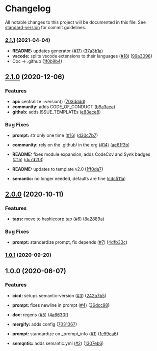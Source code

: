 # Changelog

All notable changes to this project will be documented in this file. See [standard-version](https://github.com/conventional-changelog/standard-version) for commit guidelines.

### [2.1.1](https://github.com/p6m7g8/p6df-terraform/compare/v2.1.0...v2.1.1) (2021-04-04)


* **README:** updates generator ([#17](https://github.com/p6m7g8/p6df-terraform/issues/17)) ([37a3b1a](https://github.com/p6m7g8/p6df-terraform/commit/37a3b1aa6e4b2c8d612718a2b39e517e41f9a2d8))
* **vscode:** splits vscode extensions to their languages ([#18](https://github.com/p6m7g8/p6df-terraform/issues/18)) ([99a3098](https://github.com/p6m7g8/p6df-terraform/commit/99a3098d5d823655e1a3d61d17d3694d37f481b4))
* Coc -> .github ([1f0b9b4](https://github.com/p6m7g8/p6df-terraform/commit/1f0b9b40ca2657ca79c7ad952eb4e2205c27a9b5))

## [2.1.0](https://github.com/p6m7g8/p6df-terraform/compare/v2.0.0...v2.1.0) (2020-12-06)


### Features

* **api:** centralize ::version() ([703dddd](https://github.com/p6m7g8/p6df-terraform/commit/703dddd11c2d5eb6c737fabe5cdaa5cb1d6f5f12))
* **community:** adds CODE_OF_CONDUCT ([b9a3aea](https://github.com/p6m7g8/p6df-terraform/commit/b9a3aea69f086d7b4eb098dea8d9f281ceef45d2))
* **github:** adds ISSUE_TEMPLATEs ([e83ece8](https://github.com/p6m7g8/p6df-terraform/commit/e83ece8bd89557b7287d43c92e25bcd6b2b2e747))


### Bug Fixes

* **prompt:** str only one time ([#16](https://github.com/p6m7g8/p6df-terraform/issues/16)) ([d30c7b7](https://github.com/p6m7g8/p6df-terraform/commit/d30c7b75a0d3578f0dba07cc3f6aa099151b5c5d))


* **community:** rely on the .github/ in the org ([#14](https://github.com/p6m7g8/p6df-terraform/issues/14)) ([ae61f3b](https://github.com/p6m7g8/p6df-terraform/commit/ae61f3b6e17f42e9e99cd17f1936c05384a651b2))
* **README:** fixes module expansion, adds CodeCov and Synk badges ([#15](https://github.com/p6m7g8/p6df-terraform/issues/15)) ([dc7d2f3](https://github.com/p6m7g8/p6df-terraform/commit/dc7d2f3b542aeb694a12653b822e3db2cbd8468e))
* **README:** updates to template v2.0 ([1ff0da7](https://github.com/p6m7g8/p6df-terraform/commit/1ff0da7d75ffbd18859344ee2267c3cb9453fb21))
* **semantic:** no longer needed, defaults are fine ([cdc511a](https://github.com/p6m7g8/p6df-terraform/commit/cdc511a93f4fb62b6b1147a5081039a4bc90bb5e))

## [2.0.0](https://github.com/p6m7g8/p6df-terraform/compare/v1.0.1...v2.0.0) (2020-10-11)


### Features

* **taps:** move to hashiecorp tap ([#6](https://github.com/p6m7g8/p6df-terraform/issues/6)) ([8a2889a](https://github.com/p6m7g8/p6df-terraform/commit/8a2889a56f814023a1fd26f4940173a250522ed9))


### Bug Fixes

* **prompt:** standardize prompt, fix depends ([#7](https://github.com/p6m7g8/p6df-terraform/issues/7)) ([4dfb33c](https://github.com/p6m7g8/p6df-terraform/commit/4dfb33c94f1ac964e4a2a0387cd43d25876fbd43))

### [1.0.1](https://github.com/p6m7g8/p6df-terraform/compare/v1.0.0...v1.0.1) (2020-09-20)

## 1.0.0 (2020-06-07)


### Features

* **cicd:** setups semantic-version ([#3](https://github.com/p6m7g8/p6df-terraform/issues/3)) ([242b7b5](https://github.com/p6m7g8/p6df-terraform/commit/242b7b54d0758d6c38cb8c35d2739bd15f224152))
* **prompt:** fixes newline in prompt ([#4](https://github.com/p6m7g8/p6df-terraform/issues/4)) ([36dcc98](https://github.com/p6m7g8/p6df-terraform/commit/36dcc98b3d94530697eb3dfde41336b6249b87d0))


* **doc:** regens ([#5](https://github.com/p6m7g8/p6df-terraform/issues/5)) ([4a6630f](https://github.com/p6m7g8/p6df-terraform/commit/4a6630fa5ad688b01f02c879d3221811dd205e55))
* **mergify:** adds config ([7031367](https://github.com/p6m7g8/p6df-terraform/commit/7031367fa8e51995267ad46b63b80d3407938c70))
* **prompt:** standardize on _prompt_info ([#1](https://github.com/p6m7g8/p6df-terraform/issues/1)) ([1e99ea6](https://github.com/p6m7g8/p6df-terraform/commit/1e99ea62f682e8f6eae0105da029da9d3b62f418))
* **semqntic:** adds semantic.yml ([#2](https://github.com/p6m7g8/p6df-terraform/issues/2)) ([1307eb6](https://github.com/p6m7g8/p6df-terraform/commit/1307eb6c1136b4e507723aad18be474acc8dd762))
